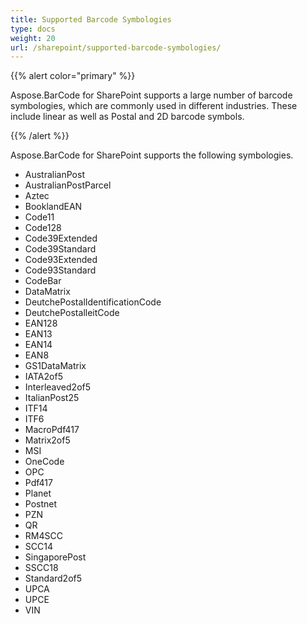 ```yaml
---
title: Supported Barcode Symbologies
type: docs
weight: 20
url: /sharepoint/supported-barcode-symbologies/
---
```


{{% alert color="primary" %}} 

Aspose.BarCode for SharePoint supports a large number of barcode symbologies, which are commonly used in different industries. These include linear as well as Postal and 2D barcode symbols.

{{% /alert %}} 

Aspose.BarCode for SharePoint supports the following symbologies.

- AustralianPost
- AustralianPostParcel
- Aztec
- BooklandEAN
- Code11
- Code128
- Code39Extended
- Code39Standard
- Code93Extended
- Code93Standard
- CodeBar
- DataMatrix
- DeutchePostalIdentificationCode
- DeutchePostalleitCode
- EAN128
- EAN13
- EAN14
- EAN8
- GS1DataMatrix
- IATA2of5
- Interleaved2of5
- ItalianPost25
- ITF14
- ITF6
- MacroPdf417
- Matrix2of5
- MSI
- OneCode
- OPC
- Pdf417
- Planet
- Postnet
- PZN
- QR
- RM4SCC
- SCC14
- SingaporePost
- SSCC18
- Standard2of5
- UPCA
- UPCE
- VIN
